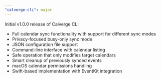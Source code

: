 ```yaml
---
"calverge-cli": major
---
```


Initial v1.0.0 release of Calverge CLI

- Full calendar sync functionality with support for different sync modes
- Privacy-focused busy-only sync mode  
- JSON configuration file support
- Command-line interface with calendar listing
- Safe operation that only modifies target calendars
- Smart cleanup of previously synced events
- macOS calendar permissions handling
- Swift-based implementation with EventKit integration

